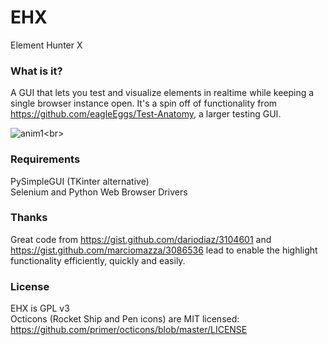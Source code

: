 # EHX
Element Hunter X

### What is it?

A GUI that lets you test and visualize elements in realtime while keeping a single browser instance open.
It's a spin off of functionality from https://github.com/eagleEggs/Test-Anatomy, a larger testing GUI.

![anim1](https://github.com/eagleEggs/testStream/blob/master/EHXimg.png?)<br>

### Requirements

PySimpleGUI (TKinter alternative)<br>
Selenium and Python Web Browser Drivers

### Thanks

Great code from https://gist.github.com/dariodiaz/3104601 and https://gist.github.com/marciomazza/3086536 lead to enable the highlight functionality efficiently, quickly and easily.

### License

EHX is GPL v3<br>
Octicons (Rocket Ship and Pen icons) are MIT licensed: https://github.com/primer/octicons/blob/master/LICENSE
